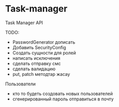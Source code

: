 # Task-manager
Task Manager API

TODO:
- PasswordGenerator дописать
- Добавить SecurityConfig
- Создать сущности для ролей
- написать исключения
- сделать отправку смс
- сделать валидацию
- put, patch методтар жасау

Пользователи
- кто то будеть создовать новых пользователей
- сгенерированный пароль отправиться в почту